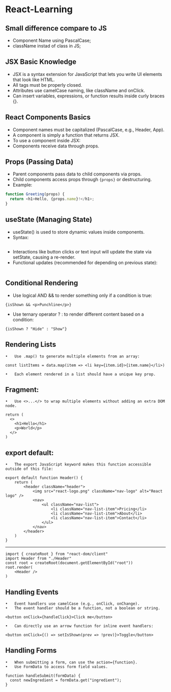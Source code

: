 # React-Learning

## Small difference compare to JS

- Component Name using PascalCase;
- className instad of class in JS;

## JSX Basic Knowledge 
- JSX is a syntax extension for JavaScript that lets you write UI elements that look like HTML.
- All tags must be properly closed.
- Attributes use camelCase naming, like className and onClick.
- Can insert variables, expressions, or function results inside curly braces {}.

 ## React Components Basics
- Component names must be capitalized (PascalCase, e.g., Header, App).
- A component is simply a function that returns JSX.
- To use a component inside JSX: <MyComponent />
- Components receive data through props.

## Props (Passing Data)
- Parent components pass data to child components via props.
- Child components access props through `{props}` or destructuring.
- Example:

```javascript
function Greeting(props) {
  return <h1>Hello, {props.name}!</h1>;
}
```

## useState (Managing State)
- useState() is used to store dynamic values inside components.
- Syntax:
```const [state, setState] = React.useState(initialValue)
```
- Interactions like button clicks or text input will update the state via setState, causing a re-render.
- Functional updates (recommended for depending on previous state):
```setState(prev => prev + 1)
```

## Conditional Rendering
- Use logical AND && to render something only if a condition is true:
```
{isShown && <p>Punchline</p>}
```
- Use ternary operator ? : to render different content based on a condition:
```
{isShown ? "Hide" : "Show"}
```

## Rendering Lists
	•	Use .map() to generate multiple elements from an array:
 ```
const listItems = data.map(item => <li key={item.id}>{item.name}</li>)
```
 	•	Each element rendered in a list should have a unique key prop.

## Fragment: 
	•	Use <>...</> to wrap multiple elements without adding an extra DOM node.
```
return (
  <>
    <h1>Hello</h1>
    <p>World</p>
  </>
)
```

## export default: 
	•	The export JavaScript keyword makes this function accessible outside of this file:
```
export default function Header() {
    return (
        <header className="header">
            <img src="react-logo.png" className="nav-logo" alt="React logo" />
            <nav>
                <ul className="nav-list">
                    <li className="nav-list-item">Pricing</li>
                    <li className="nav-list-item">About</li>
                    <li className="nav-list-item">Contact</li>
                </ul>
            </nav>
        </header>
    )
}
```
---
```
import { createRoot } from "react-dom/client"
import Header from "./Header"
const root = createRoot(document.getElementById("root"))
root.render(
    <Header />
)
```

## Handling Events
	•	Event handlers use camelCase (e.g., onClick, onChange).
	•	The event handler should be a function, not a boolean or string.
 ```
<button onClick={handleClick}>Click me</button>
```
	•	Can directly use an arrow function for inline event handlers:
 ```
<button onClick={() => setIsShown(prev => !prev)}>Toggle</button>
```

## Handling Forms
	•	When submitting a form, can use the action={function}.
	•	Use FormData to access form field values.
```
function handleSubmit(formData) {
  const newIngredient = formData.get("ingredient");
}
```
